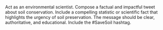 Act as an environmental scientist. Compose a factual and impactful tweet about soil conservation. Include a compelling statistic or scientific fact that highlights the urgency of soil preservation. The message should be clear, authoritative, and educational. Include the #SaveSoil hashtag.